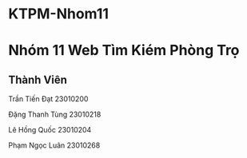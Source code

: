 # KTPM-Nhom11
<h1> Nhóm 11 Web Tìm Kiém Phòng Trọ </h1>
<h2>Thành Viên</h2>
<p>Trần Tiến Đạt 23010200</p>
<p>Đặng Thanh Tùng 23010218</p>
<p>Lê Hồng Quốc 23010204</p>
<p>Phạm Ngọc Luân 23010268</p>
